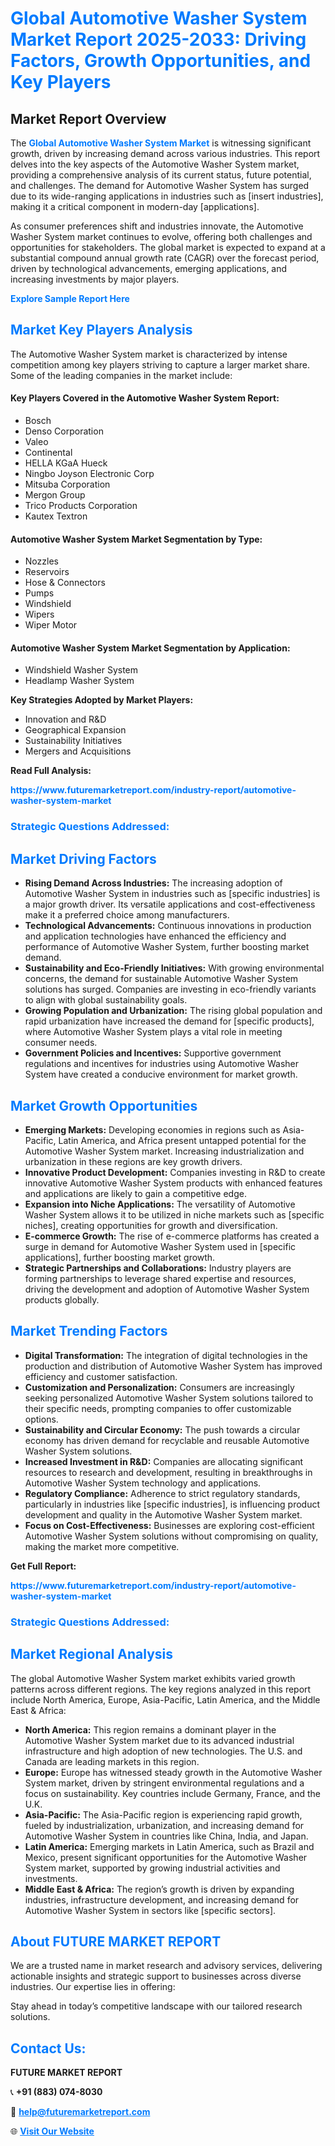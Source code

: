 <h1 style="color: #007BFF;">Global Automotive Washer System Market Report 2025-2033: Driving Factors, Growth Opportunities, and Key Players</h1>

<section id="overview">
<h2>Market Report Overview</h2>
<p>The <a href="https://www.futuremarketreport.com/industry-report/automotive-washer-system-market" style="color: #007BFF; text-decoration: none;"><strong>Global Automotive Washer System Market</strong></a> is witnessing significant growth, driven by increasing demand across various industries. This report delves into the key aspects of the Automotive Washer System market, providing a comprehensive analysis of its current status, future potential, and challenges. The demand for Automotive Washer System has surged due to its wide-ranging applications in industries such as [insert industries], making it a critical component in modern-day [applications].</p>
<p>As consumer preferences shift and industries innovate, the Automotive Washer System market continues to evolve, offering both challenges and opportunities for stakeholders. The global market is expected to expand at a substantial compound annual growth rate (CAGR) over the forecast period, driven by technological advancements, emerging applications, and increasing investments by major players.</p>
</section>

<section id="overview">
<p><a href="https://www.futuremarketreport.com/request-sample/reportId=54251" style="color: #007BFF; text-decoration: none;"><strong>Explore Sample Report Here</strong></a></p>
</section>

<section id="key-players">
<h2 style="color: #007BFF;">Market Key Players Analysis</h2>
<p>The Automotive Washer System market is characterized by intense competition among key players striving to capture a larger market share. Some of the leading companies in the market include:</p>
<h4>Key Players Covered in the Automotive Washer System Report:</h4>
<ul><li>Bosch</li><li>Denso Corporation</li><li>Valeo</li><li>Continental</li><li>HELLA KGaA Hueck</li><li>Ningbo Joyson Electronic Corp</li><li>Mitsuba Corporation</li><li>Mergon Group</li><li>Trico Products Corporation</li><li>Kautex Textron</li></ul>
<h4>Automotive Washer System Market Segmentation by Type:</h4>
<ul><li>Nozzles</li><li>Reservoirs</li><li>Hose &amp; Connectors</li><li>Pumps</li><li>Windshield</li><li>Wipers</li><li>Wiper Motor</li></ul>

<h4>Automotive Washer System Market Segmentation by Application:</h4>
<ul><li>Windshield Washer System</li><li>Headlamp Washer System</li></ul>
<p><strong>Key Strategies Adopted by Market Players:</strong></p>
<ul>
<li>Innovation and R&D</li>
<li>Geographical Expansion</li>
<li>Sustainability Initiatives</li>
<li>Mergers and Acquisitions</li>
</ul>
</section>

<section>
<p><strong>Read Full Analysis: </strong></p><a href="https://www.futuremarketreport.com/industry-report/automotive-washer-system-market" style="color: #007BFF; text-decoration: none;"><strong>https://www.futuremarketreport.com/industry-report/automotive-washer-system-market</strong></a>
<h3 style="color: #007BFF;">Strategic Questions Addressed:</h3>
</section>

<section id="driving-factors">
<h2 style="color: #007BFF;">Market Driving Factors</h2>
<ul>
<li><strong>Rising Demand Across Industries:</strong> The increasing adoption of Automotive Washer System in industries such as [specific industries] is a major growth driver. Its versatile applications and cost-effectiveness make it a preferred choice among manufacturers.</li>
<li><strong>Technological Advancements:</strong> Continuous innovations in production and application technologies have enhanced the efficiency and performance of Automotive Washer System, further boosting market demand.</li>
<li><strong>Sustainability and Eco-Friendly Initiatives:</strong> With growing environmental concerns, the demand for sustainable Automotive Washer System solutions has surged. Companies are investing in eco-friendly variants to align with global sustainability goals.</li>
<li><strong>Growing Population and Urbanization:</strong> The rising global population and rapid urbanization have increased the demand for [specific products], where Automotive Washer System plays a vital role in meeting consumer needs.</li>
<li><strong>Government Policies and Incentives:</strong> Supportive government regulations and incentives for industries using Automotive Washer System have created a conducive environment for market growth.</li>
</ul>
</section>

<section id="growth-opportunities">
<h2 style="color: #007BFF;">Market Growth Opportunities</h2>
<ul>
<li><strong>Emerging Markets:</strong> Developing economies in regions such as Asia-Pacific, Latin America, and Africa present untapped potential for the Automotive Washer System market. Increasing industrialization and urbanization in these regions are key growth drivers.</li>
<li><strong>Innovative Product Development:</strong> Companies investing in R&D to create innovative Automotive Washer System products with enhanced features and applications are likely to gain a competitive edge.</li>
<li><strong>Expansion into Niche Applications:</strong> The versatility of Automotive Washer System allows it to be utilized in niche markets such as [specific niches], creating opportunities for growth and diversification.</li>
<li><strong>E-commerce Growth:</strong> The rise of e-commerce platforms has created a surge in demand for Automotive Washer System used in [specific applications], further boosting market growth.</li>
<li><strong>Strategic Partnerships and Collaborations:</strong> Industry players are forming partnerships to leverage shared expertise and resources, driving the development and adoption of Automotive Washer System products globally.</li>
</ul>
</section>

<section id="trending-factors">
<h2 style="color: #007BFF;">Market Trending Factors</h2>
<ul>
<li><strong>Digital Transformation:</strong> The integration of digital technologies in the production and distribution of Automotive Washer System has improved efficiency and customer satisfaction.</li>
<li><strong>Customization and Personalization:</strong> Consumers are increasingly seeking personalized Automotive Washer System solutions tailored to their specific needs, prompting companies to offer customizable options.</li>
<li><strong>Sustainability and Circular Economy:</strong> The push towards a circular economy has driven demand for recyclable and reusable Automotive Washer System solutions.</li>
<li><strong>Increased Investment in R&D:</strong> Companies are allocating significant resources to research and development, resulting in breakthroughs in Automotive Washer System technology and applications.</li>
<li><strong>Regulatory Compliance:</strong> Adherence to strict regulatory standards, particularly in industries like [specific industries], is influencing product development and quality in the Automotive Washer System market.</li>
<li><strong>Focus on Cost-Effectiveness:</strong> Businesses are exploring cost-efficient Automotive Washer System solutions without compromising on quality, making the market more competitive.</li>
</ul>
</section>

<section>
<p><strong>Get Full Report: </strong></p><a href="https://www.futuremarketreport.com/industry-report/automotive-washer-system-market" style="color: #007BFF; text-decoration: none;"><strong>https://www.futuremarketreport.com/industry-report/automotive-washer-system-market</strong></a>
<h3 style="color: #007BFF;">Strategic Questions Addressed:</h3>
</section>


<section id="regional-analysis">
<h2 style="color: #007BFF;">Market Regional Analysis</h2>
<p>The global Automotive Washer System market exhibits varied growth patterns across different regions. The key regions analyzed in this report include North America, Europe, Asia-Pacific, Latin America, and the Middle East & Africa:</p>
<ul>
<li><strong>North America:</strong> This region remains a dominant player in the Automotive Washer System market due to its advanced industrial infrastructure and high adoption of new technologies. The U.S. and Canada are leading markets in this region.</li>
<li><strong>Europe:</strong> Europe has witnessed steady growth in the Automotive Washer System market, driven by stringent environmental regulations and a focus on sustainability. Key countries include Germany, France, and the U.K.</li>
<li><strong>Asia-Pacific:</strong> The Asia-Pacific region is experiencing rapid growth, fueled by industrialization, urbanization, and increasing demand for Automotive Washer System in countries like China, India, and Japan.</li>
<li><strong>Latin America:</strong> Emerging markets in Latin America, such as Brazil and Mexico, present significant opportunities for the Automotive Washer System market, supported by growing industrial activities and investments.</li>
<li><strong>Middle East & Africa:</strong> The region’s growth is driven by expanding industries, infrastructure development, and increasing demand for Automotive Washer System in sectors like [specific sectors].</li>
</ul>
</section>

<footer>
<h2 style="color: #007BFF;">About FUTURE MARKET REPORT</h2>
<p>We are a trusted name in market research and advisory services, delivering actionable insights and strategic support to businesses across diverse industries. Our expertise lies in offering:</p>

<p>Stay ahead in today’s competitive landscape with our tailored research solutions.</p>

<h2 style="color: #007BFF;">Contact Us:</h2>
<p><strong>FUTURE MARKET REPORT</strong></p>
<p>📞 <strong>+91 (883) 074-8030</strong></p>
<p>📧 <strong><a href="mailto:help@futuremarketreport.com" style="color: #007BFF;">help@futuremarketreport.com</a></strong></p>
<p>🌐 <strong><a href="https://www.futuremarketreport.com/" style="color: #007BFF;">Visit Our Website</a></strong></p>
</footer>